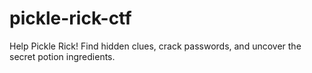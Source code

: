 # pickle-rick-ctf
Help Pickle Rick! Find hidden clues, crack passwords, and uncover the secret potion ingredients.
